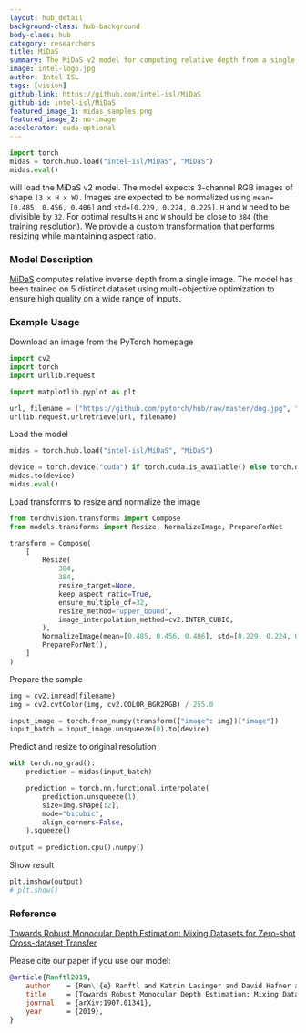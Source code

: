 ```yaml
---
layout: hub_detail
background-class: hub-background
body-class: hub
category: researchers
title: MiDaS
summary: The MiDaS v2 model for computing relative depth from a single image.
image: intel-logo.jpg
author: Intel ISL
tags: [vision]
github-link: https://github.com/intel-isl/MiDaS
github-id: intel-isl/MiDaS
featured_image_1: midas_samples.png
featured_image_2: no-image
accelerator: cuda-optional
---
```


```python
import torch
midas = torch.hub.load("intel-isl/MiDaS", "MiDaS")
midas.eval()
```

will load the MiDaS v2 model. The model expects 3-channel RGB images of shape ```(3 x H x W)```. Images are expected to be normalized using
```mean=[0.485, 0.456, 0.406]``` and ```std=[0.229, 0.224, 0.225]```. 
```H``` and ```W``` need to be divisible by ```32```. For optimal results ```H``` and ```W``` should be close to ```384``` (the training resolution). 
We provide a custom transformation that performs resizing while maintaining aspect ratio. 

### Model Description

[MiDaS](https://arxiv.org/abs/1907.01341) computes relative inverse depth from a single image. The model has been trained on 5 distinct dataset using 
multi-objective optimization to ensure high quality on a wide range of inputs.


### Example Usage

Download an image from the PyTorch homepage
```python
import cv2
import torch
import urllib.request

import matplotlib.pyplot as plt

url, filename = ("https://github.com/pytorch/hub/raw/master/dog.jpg", "dog.jpg")
urllib.request.urlretrieve(url, filename)
```

Load the model

```python
midas = torch.hub.load("intel-isl/MiDaS", "MiDaS")

device = torch.device("cuda") if torch.cuda.is_available() else torch.device("cpu")
midas.to(device)
midas.eval()
```


Load transforms to resize and normalize the image
```python
from torchvision.transforms import Compose
from models.transforms import Resize, NormalizeImage, PrepareForNet

transform = Compose(
    [
        Resize(
            384,
            384,
            resize_target=None,
            keep_aspect_ratio=True,
            ensure_multiple_of=32,
            resize_method="upper_bound",
            image_interpolation_method=cv2.INTER_CUBIC,
        ),
        NormalizeImage(mean=[0.485, 0.456, 0.406], std=[0.229, 0.224, 0.225]),
        PrepareForNet(),
    ]
)
```

Prepare the sample
```python
img = cv2.imread(filename)
img = cv2.cvtColor(img, cv2.COLOR_BGR2RGB) / 255.0

input_image = torch.from_numpy(transform({"image": img})["image"])
input_batch = input_image.unsqueeze(0).to(device)
```

Predict and resize to original resolution
```python
with torch.no_grad():
    prediction = midas(input_batch)

    prediction = torch.nn.functional.interpolate(
        prediction.unsqueeze(1),
        size=img.shape[:2],
        mode="bicubic",
        align_corners=False,
    ).squeeze()
    
output = prediction.cpu().numpy()
```

Show result
```python 
plt.imshow(output)
# plt.show()
```

### Reference
[Towards Robust Monocular Depth Estimation: Mixing Datasets for Zero-shot Cross-dataset Transfer](https://arxiv.org/abs/1907.01341)

Please cite our paper if you use our model:
```bibtex
@article{Ranftl2019,
	author    = {Ren\'{e} Ranftl and Katrin Lasinger and David Hafner and Konrad Schindler and Vladlen Koltun},
	title     = {Towards Robust Monocular Depth Estimation: Mixing Datasets for Zero-shot Cross-dataset Transfer},
	journal   = {arXiv:1907.01341},
	year      = {2019},
}
```
